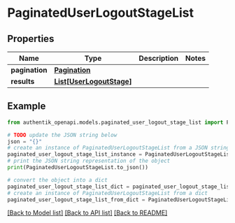 # PaginatedUserLogoutStageList


## Properties

Name | Type | Description | Notes
------------ | ------------- | ------------- | -------------
**pagination** | [**Pagination**](Pagination.md) |  | 
**results** | [**List[UserLogoutStage]**](UserLogoutStage.md) |  | 

## Example

```python
from authentik_openapi.models.paginated_user_logout_stage_list import PaginatedUserLogoutStageList

# TODO update the JSON string below
json = "{}"
# create an instance of PaginatedUserLogoutStageList from a JSON string
paginated_user_logout_stage_list_instance = PaginatedUserLogoutStageList.from_json(json)
# print the JSON string representation of the object
print(PaginatedUserLogoutStageList.to_json())

# convert the object into a dict
paginated_user_logout_stage_list_dict = paginated_user_logout_stage_list_instance.to_dict()
# create an instance of PaginatedUserLogoutStageList from a dict
paginated_user_logout_stage_list_from_dict = PaginatedUserLogoutStageList.from_dict(paginated_user_logout_stage_list_dict)
```
[[Back to Model list]](../README.md#documentation-for-models) [[Back to API list]](../README.md#documentation-for-api-endpoints) [[Back to README]](../README.md)


